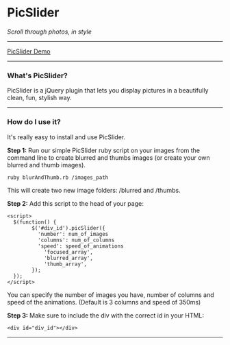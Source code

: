# PicSlider

*Scroll through photos, in style*

- - -

[PicSlider Demo](http://kgcreations.org/picslider/)

- - -

### What's PicSlider?

PicSlider is a jQuery plugin that lets you display pictures in a beautifully clean, fun, stylish way. 

- - -

### How do I use it?

It's really easy to install and use PicSlider. 

**Step 1:**
Run our simple PicSlider ruby script on your images from the command line to create blurred and thumbs images (or create your own blurred and thumb images).

```bash
ruby blurAndThumb.rb /images_path
``` 
  
This will create two new image folders: /blurred and /thumbs. 

**Step 2:**
Add this script to the head of your page:
  
    <script>
      $(function() {
      		$('#div_id').picSlider({
      		  'number': num_of_images
      		  'columns': num_of_columns
      		  'speed': speed_of_animations
      			'focused_array',
      			'blurred_array', 
      			'thumb_array',
      		});
      });
    </script>
  
You can specify the number of images you have, number of columns and speed of the animations. (Default is 3 columns and speed of 350ms)
  
**Step 3:**
Make sure to include the div with the correct id in your HTML:

    <div id="div_id"></div>  


- - -

